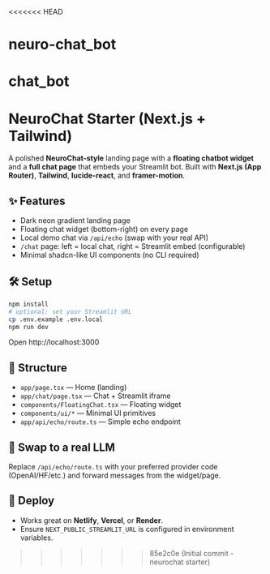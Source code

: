 <<<<<<< HEAD
# neuro-chat_bot
chat_bot
=======
# NeuroChat Starter (Next.js + Tailwind)

A polished **NeuroChat-style** landing page with a **floating chatbot widget** and a **full chat page** that embeds your Streamlit bot. Built with **Next.js (App Router)**, **Tailwind**, **lucide-react**, and **framer-motion**.

## ✨ Features
- Dark neon gradient landing page
- Floating chat widget (bottom-right) on every page
- Local demo chat via `/api/echo` (swap with your real API)
- `/chat` page: left = local chat, right = Streamlit embed (configurable)
- Minimal shadcn-like UI components (no CLI required)

## 🛠️ Setup

```bash
npm install
# optional: set your Streamlit URL
cp .env.example .env.local
npm run dev
```

Open http://localhost:3000

## 📁 Structure
- `app/page.tsx` — Home (landing)
- `app/chat/page.tsx` — Chat + Streamlit iframe
- `components/FloatingChat.tsx` — Floating widget
- `components/ui/*` — Minimal UI primitives
- `app/api/echo/route.ts` — Simple echo endpoint

## 🔌 Swap to a real LLM
Replace `/api/echo/route.ts` with your preferred provider code (OpenAI/HF/etc.) and forward messages from the widget/page.

## 🚀 Deploy
- Works great on **Netlify**, **Vercel**, or **Render**.
- Ensure `NEXT_PUBLIC_STREAMLIT_URL` is configured in environment variables.
>>>>>>> 85e2c0e (Initial commit - neurochat starter)
